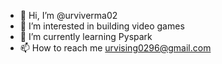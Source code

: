 - 👋 Hi, I’m @urviverma02
- 👀 I’m interested in building video games
- 🌱 I’m currently learning Pyspark
- 📫 How to reach me urvising0296@gmail.com

<!---
urviverma02/urviverma02 is a ✨ special ✨ repository because its `README.md` (this file) appears on your GitHub profile.
You can click the Preview link to take a look at your changes.
--->
